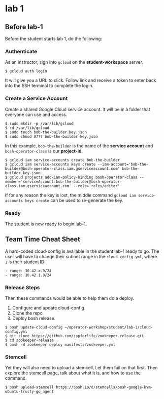# lab 1

## Before lab-1

Before the student starts lab 1, do the following:

### Authenticate

As an instructor, sign into `gcloud` on the **student-workspace** server.

```
$ gcloud auth login
```

It will give you a URL to click.  Follow link and receive a token to enter back into the SSH terminal to complete the login.

### Create a Service Account

Create a shared Google Cloud service account.  It will be in a folder that everyone can use and access.

```
$ sudo mkdir -p /var/lib/gcloud
$ cd /var/lib/gcloud
$ sudo touch bob-the-builder.key.json
$ sudo chmod 0777 bob-the-builder.key.json
```

In this example, `bob-the-builder` is the name of the **service account** and `bosh-operator-class` is our **project-id**.

```
$ gcloud iam service-accounts create bob-the-builder
$ gcloud iam service-accounts keys create --iam-account='bob-the-builder@bosh-operator-class.iam.gserviceaccount.com' bob-the-builder.key.json
$ gcloud projects add-iam-policy-binding bosh-operator-class --member='serviceAccount:bob-the-builder@bosh-operator-class.iam.gserviceaccount.com' --role='roles/editor'
```

If for any reason the key is lost, the middle command `gcloud iam service-accounts keys create` can be used to re-generate the key.

### Ready

The student is now ready to begin lab-1.

## Team Time Cheat Sheet

A hard-coded cloud-config is available in the student lab-1 ready to go. The
user will have to change their subnet range in the `cloud-config.yml`, where
`1` is their student ID:

```
- range: 10.42.x.0/24
- range: 10.42.1.0/24
```

### Release Steps

Then these commands would be able to help them do a deploy.

1. Configure and update cloud-config.
2. Clone the repo.
3. Deploy bosh release.

```
$ bosh update-cloud-config ~/operator-workshop/student/lab-1/cloud-config.yml
$ git clone https://github.com/cppforlife/zookeeper-release.git
$ cd zookeeper-release
$ bosh -d zookeeper deploy manifests/zookeeper.yml
```

### Stemcell

Yet they will also need to upload a stemcell.  Let them fail on that first.
Then explore the [stemcell page][stemcell-page], talk about what it is, and how
to use the command.

```
$ bosh upload-stemcell https://bosh.io/d/stemcells/bosh-google-kvm-ubuntu-trusty-go_agent
```

[stemcell-page]: http://bosh.cloudfoundry.org/stemcells/bosh-google-kvm-ubuntu-trusty-go_agent
